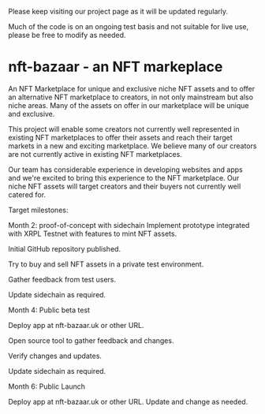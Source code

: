 Please keep visiting our project page as it will be updated regularly.

Much of the code is on an ongoing test basis and not suitable for live use, please be free to modify as needed. 

# nft-bazaar - an NFT markeplace

An NFT Marketplace for unique and exclusive niche NFT assets and to offer an alternative NFT marketplace to creators, in not only mainstream but also niche areas. Many of the assets on offer in our marketplace will be unique and exclusive. 

This project will enable some creators not currently well represented in existing NFT marketplaces to offer their assets and reach their target markets in a new and exciting marketplace. We believe many of our creators are not currently active in existing NFT marketplaces.

Our team has considerable experience in developing websites and apps and we're excited to bring this experience to the NFT marketplace. Our niche NFT assets will target creators and their buyers not currently well catered for.

Target milestones:

Month 2: proof-of-concept with sidechain
Implement prototype integrated with XRPL Testnet with features to mint NFT assets.

Initial GitHub repository published.

Try to buy and sell NFT assets in a private test environment.

Gather feedback from test users.

Update sidechain as required.


Month 4: Public beta test

Deploy app at nft-bazaar.uk or other URL.

Open source tool to gather feedback and changes.

Verify changes and updates.

Update sidechain as required.


Month 6: Public Launch

Deploy app at nft-bazaar.uk or other URL.
Update and change as needed.

